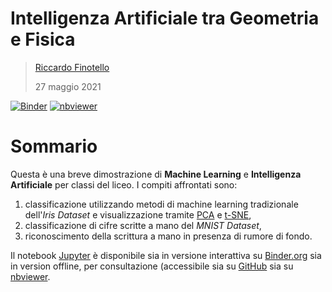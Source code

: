 # Intelligenza Artificiale tra Geometria e Fisica

> [Riccardo Finotello](mailto:riccardo.finotello@gmail.com)
>
> 27 maggio 2021

[![Binder](https://mybinder.org/badge_logo.svg)](https://mybinder.org/v2/gh/thesfinox/demo-liceo/HEAD?filepath=demo.ipynb)
[![nbviewer](https://img.shields.io/badge/jupyter_notebooks-nbviewer-purple.svg?style=flat-square)](https://nbviewer.jupyter.org/github/thesfinox/demo-liceo/blob/master/demo.ipynb)

# Sommario

Questa è una breve dimostrazione di **Machine Learning** e **Intelligenza Artificiale** per classi del liceo.
I compiti affrontati sono:

1. classificazione utilizzando metodi di machine learning tradizionale dell'*Iris Dataset* e visualizzazione tramite [PCA](https://en.wikipedia.org/wiki/Principal_component_analysis) e [t-SNE](https://en.wikipedia.org/wiki/T-distributed_stochastic_neighbor_embedding),
2. classificazione di cifre scritte a mano del *MNIST Dataset*,
3. riconoscimento della scrittura a mano in presenza di rumore di fondo.

Il notebook [Jupyter](https://jupyter.org/) è disponibile sia in versione interattiva su [Binder.org](https://mybinder.org/v2/gh/thesfinox/demo-liceo/HEAD?filepath=demo_20210527.ipynb) sia in version offline, per consultazione (accessibile sia su [GitHub](https://github.com/thesfinox/demo-liceo/blob/master/demo_20210527.ipynb) sia su [nbviewer](https://nbviewer.jupyter.org/github/thesfinox/demo-liceo/blob/master/demo_20210527.ipynb).
